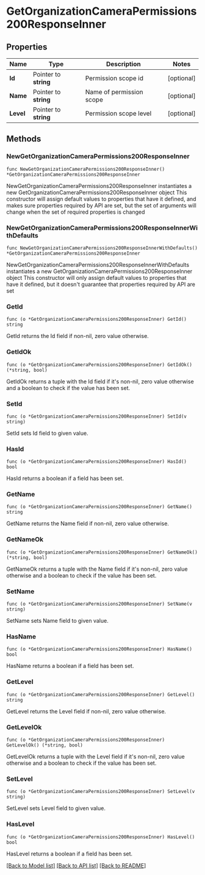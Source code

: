 # GetOrganizationCameraPermissions200ResponseInner

## Properties

Name | Type | Description | Notes
------------ | ------------- | ------------- | -------------
**Id** | Pointer to **string** | Permission scope id | [optional] 
**Name** | Pointer to **string** | Name of permission scope | [optional] 
**Level** | Pointer to **string** | Permission scope level | [optional] 

## Methods

### NewGetOrganizationCameraPermissions200ResponseInner

`func NewGetOrganizationCameraPermissions200ResponseInner() *GetOrganizationCameraPermissions200ResponseInner`

NewGetOrganizationCameraPermissions200ResponseInner instantiates a new GetOrganizationCameraPermissions200ResponseInner object
This constructor will assign default values to properties that have it defined,
and makes sure properties required by API are set, but the set of arguments
will change when the set of required properties is changed

### NewGetOrganizationCameraPermissions200ResponseInnerWithDefaults

`func NewGetOrganizationCameraPermissions200ResponseInnerWithDefaults() *GetOrganizationCameraPermissions200ResponseInner`

NewGetOrganizationCameraPermissions200ResponseInnerWithDefaults instantiates a new GetOrganizationCameraPermissions200ResponseInner object
This constructor will only assign default values to properties that have it defined,
but it doesn't guarantee that properties required by API are set

### GetId

`func (o *GetOrganizationCameraPermissions200ResponseInner) GetId() string`

GetId returns the Id field if non-nil, zero value otherwise.

### GetIdOk

`func (o *GetOrganizationCameraPermissions200ResponseInner) GetIdOk() (*string, bool)`

GetIdOk returns a tuple with the Id field if it's non-nil, zero value otherwise
and a boolean to check if the value has been set.

### SetId

`func (o *GetOrganizationCameraPermissions200ResponseInner) SetId(v string)`

SetId sets Id field to given value.

### HasId

`func (o *GetOrganizationCameraPermissions200ResponseInner) HasId() bool`

HasId returns a boolean if a field has been set.

### GetName

`func (o *GetOrganizationCameraPermissions200ResponseInner) GetName() string`

GetName returns the Name field if non-nil, zero value otherwise.

### GetNameOk

`func (o *GetOrganizationCameraPermissions200ResponseInner) GetNameOk() (*string, bool)`

GetNameOk returns a tuple with the Name field if it's non-nil, zero value otherwise
and a boolean to check if the value has been set.

### SetName

`func (o *GetOrganizationCameraPermissions200ResponseInner) SetName(v string)`

SetName sets Name field to given value.

### HasName

`func (o *GetOrganizationCameraPermissions200ResponseInner) HasName() bool`

HasName returns a boolean if a field has been set.

### GetLevel

`func (o *GetOrganizationCameraPermissions200ResponseInner) GetLevel() string`

GetLevel returns the Level field if non-nil, zero value otherwise.

### GetLevelOk

`func (o *GetOrganizationCameraPermissions200ResponseInner) GetLevelOk() (*string, bool)`

GetLevelOk returns a tuple with the Level field if it's non-nil, zero value otherwise
and a boolean to check if the value has been set.

### SetLevel

`func (o *GetOrganizationCameraPermissions200ResponseInner) SetLevel(v string)`

SetLevel sets Level field to given value.

### HasLevel

`func (o *GetOrganizationCameraPermissions200ResponseInner) HasLevel() bool`

HasLevel returns a boolean if a field has been set.


[[Back to Model list]](../README.md#documentation-for-models) [[Back to API list]](../README.md#documentation-for-api-endpoints) [[Back to README]](../README.md)


